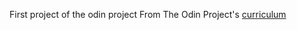 First project of the odin project
From The Odin Project's [curriculum](http://www.theodinproject.com/web-development-101/html-css)